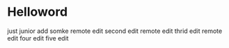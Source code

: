 # Helloword
just junior  add somke 
remote edit
second edit
remote edit
thrid edit
remote edit
four edit
five edit
